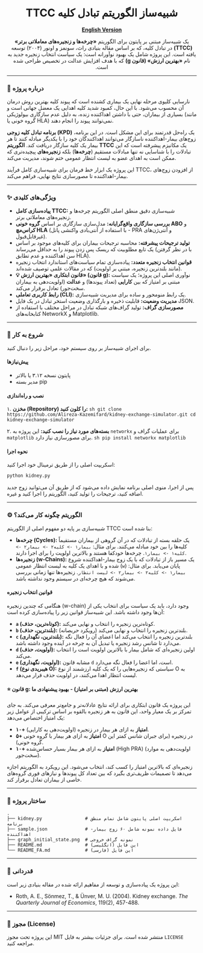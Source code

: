 <div dir="rtl" align="center">

# **شبیه‌ساز الگوریتم تبادل کلیه TTCC**

**[English Version](./README.md)**

یک شبیه‌ساز مبتنی بر پایتون برای الگوریتم **«چرخه‌ها و زنجیره‌های معاملاتی برتر» (TTCC)** در تبادل کلیه، که بر اساس مقاله بنیادی راث، سونمز و اونور (۲۰۰۴) توسعه یافته است. این پروژه شامل یک بهبود نوآورانه است: یک سیاست انتخاب زنجیره جدید به نام **«بهترین ارزش» (قانون g)** که با هدف افزایش عدالت در تخصیص طراحی شده است.

</div>

---

### **📖 درباره پروژه**

نارسایی کلیوی مرحله نهایی یک بیماری کشنده است که پیوند کلیه بهترین روش درمان آن محسوب می‌شود. با این حال، کمبود شدید کلیه اهدایی یک معضل جهانی است و بسیاری از بیماران، حتی با داشتن اهداکننده زنده، به دلیل عدم سازگاری بیولوژیکی (مانند گروه خونی یا HLA) نمی‌توانند پیوند را انجام دهند.

**برنامه تبادل کلیه زوجی (KPD)** یک راه‌حل قدرتمند برای این مشکل است. در این برنامه، زوج‌های بیمار-اهداکننده ناسازگار می‌توانند اهداکنندگان خود را با یکدیگر مبادله کنند تا هر بیمار یک کلیه سازگار دریافت کند. **الگوریتم TTCC** یک مکانیزم پیشرفته است که این تبادلات را با شناسایی نه تنها مبادلات مستقیم (**چرخه‌ها**) بلکه **زنجیره‌های** پیچیده‌تری که ممکن است به اهدای عضو به لیست انتظار عمومی ختم شوند، مدیریت می‌کند.

این پروژه یک ابزار خط فرمان برای شبیه‌سازی کامل فرآیند TTCC، از افزودن زوج‌های بیمار-اهداکننده تا مصورسازی نتایج نهایی، فراهم می‌کند.

---

### **✨ ویژگی‌های کلیدی**

- **پیاده‌سازی کامل TTCC:** شبیه‌سازی دقیق منطق اصلی الگوریتم چرخه‌ها و زنجیره‌های معاملاتی برتر.
- **بررسی سازگاری واقع‌گرایانه:** مدل‌سازی سازگاری بر اساس **گروه خونی ABO** و **کراس‌مچ HLA** (با استفاده از آنتی‌بادی واکنشی پانل - PRA و آنتی‌ژن‌های غیرقابل‌قبول).
- **تولید ترجیحات پیشرفته:** محاسبه ترجیحات بیماران برای کلیه‌های موجود بر اساس یک تابع مطلوبیت که ریسک پس زدن پیوند را به حداقل می‌رساند (با در نظر گرفتن سن اهداکننده و عدم تطابق HLA).
- **قوانین انتخاب زنجیره متعدد:** پیاده‌سازی تمام سیاست‌های استاندارد انتخاب زنجیره (مانند بلندترین زنجیره، مبتنی بر اولویت) که در مقالات علمی توصیف شده‌اند.
- **💡 قانون ابتکاری «بهترین ارزش» (قانون g):** نوآوری اصلی این پروژه؛ یک سیاست مبتنی بر امتیاز که بین **کارایی** (تعداد پیوندها) و **عدالت** (اولویت‌دهی به بیماران سخت‌جور) تعادل برقرار می‌کند.
- **رابط کاربری تعاملی (CLI):** یک رابط منومحور و ساده برای مدیریت شبیه‌سازی.
- **مدیریت وضعیت:** قابلیت ذخیره و بارگذاری وضعیت استخر تبادل در یک فایل JSON.
- **مصورسازی گراف:** تولید گراف‌های شبکه تبادل در مراحل مختلف با استفاده از کتابخانه‌های NetworkX و Matplotlib.

---

### **🚀 شروع به کار**

برای اجرای شبیه‌ساز بر روی سیستم خود، مراحل زیر را دنبال کنید.

#### **پیش‌نیازها**

- پایتون نسخه ۳.۱۲ یا بالاتر
- مدیر بسته pip

#### **نصب و راه‌اندازی**

۱. **مخزن (Repository) را کلون کنید:**
    ```sh
    git clone https://github.com/Alireza-Kazemifard/kidney-exchange-simulator.git
    cd kidney-exchange-simulator
    ```

۲. **بسته‌های مورد نیاز را نصب کنید:**
   این پروژه به `networkx` برای عملیات گراف و `matplotlib` برای مصورسازی نیاز دارد.
    ```sh
    pip install networkx matplotlib
    ```

#### **نحوه اجرا**

اسکریپت اصلی را از طریق ترمینال خود اجرا کنید:
```sh
python kidney.py
```
پس از اجرا، منوی اصلی برنامه نمایش داده می‌شود که از طریق آن می‌توانید زوج جدید اضافه کنید، ترجیحات را تولید کنید، الگوریتم را اجرا کنید و غیره.

---

### **⚙️ الگوریتم چگونه کار می‌کند؟**

شبیه‌سازی بر پایه دو مفهوم اصلی از الگوریتم TTCC بنا شده است:

- **چرخه‌ها (Cycles):** یک حلقه بسته از تبادلات که در آن گروهی از بیماران مستقیماً کلیه‌ها را بین خود مبادله می‌کنند. برای مثال: `بیمار۱ -> کلیه۲ -> بیمار۲ -> کلیه۱ -> بیمار۱`. چرخه‌ها خودکفا هستند و بالاترین اولویت را برای اجرا دارند.
- **زنجیره‌ها (w-Chains):** یک مسیر باز از تبادلات که با یک زوج بیمار-اهداکننده شروع شده و با اهدای یک کلیه به لیست انتظار عمومی (`w`) پایان می‌یابد. برای مثال: `بیمار۱ -> کلیه۲ -> بیمار۲ -> لیست انتظار`. زنجیره‌ها تنها زمانی بررسی می‌شوند که هیچ چرخه‌ای در سیستم وجود نداشته باشد.

#### **قوانین انتخاب زنجیره**

هنگامی که چندین زنجیره (w-chain) وجود دارد، باید یک سیاست برای انتخاب یکی از آن‌ها وجود داشته باشد. این شبیه‌ساز قوانین زیر را پیاده‌سازی کرده است:

- **`a` (کوتاه‌ترین، حذف):** کوتاه‌ترین زنجیره را انتخاب و نهایی می‌کند.
- **`b` (بلندترین، حذف):** بلندترین زنجیره را انتخاب و نهایی می‌کند (رویکرد حریصانه).
- **`c` (بلندترین، نگهداری):** بلندترین زنجیره را انتخاب می‌کند اما اعضای آن را فعال نگه می‌دارد تا شانس رشد زنجیره یا تبدیل آن به چرخه در آینده وجود داشته باشد.
- **`d` (اولویت، حذف):** اولین زنجیره‌ای که شامل بیمار با بالاترین اولویت است را انتخاب می‌کند.
- **`e` (اولویت، نگهداری):** مشابه قانون `d` است، اما اعضا را فعال نگه می‌دارد.
- **`f` (هیبریدی نوع O):** سیاستی که زنجیره‌هایی را که یک کلیه ارزشمند از نوع O به لیست انتظار اهدا می‌کنند، در اولویت حذف قرار می‌دهد.

#### **⭐ قانون g: بهترین ارزش (مبتنی بر امتیاز) - بهبود پیشنهادی ما**

این پروژه یک قانون ابتکاری برای ارائه نتایج عادلانه‌تر و جامع‌تر معرفی می‌کند. به جای تمرکز بر یک معیار واحد، این قانون به هر زنجیره بالقوه بر اساس ترکیبی از عوامل زیر یک امتیاز اختصاص می‌دهد:

- **۱۰+ امتیاز** به ازای هر بیمار در زنجیره (اولویت‌دهی به کارایی).
- **۵+ امتیاز** به ازای هر بیمار با گروه خونی O در زنجیره (برای جبران شانس کمتر این گروه خونی).
- **۱۰+ امتیاز** به ازای هر بیمار بسیار حساس‌شده (High PRA) (اولویت‌دهی به موارد سخت‌جور).

زنجیره‌ای که بالاترین امتیاز را کسب کند، انتخاب می‌شود. این رویکرد به الگوریتم اجازه می‌دهد تا تصمیمات ظریف‌تری بگیرد که بین تعداد کل پیوندها و نیازهای فوری گروه‌های خاصی از بیماران تعادل برقرار کند.

---

### **📂 ساختار پروژه**

```
.
├── kidney.py                # اسکریپت اصلی پایتون شامل تمام منطق برنامه
├── sample.json              # فایل داده نمونه شامل ۶۰ زوج بیمار-اهداکننده
├── graph_initial_state.png  # نمونه گراف خروجی
├── README.md                # این فایل (انگلیسی)
└── README_FA.md             # این فایل (فارسی)
```

---

### **🙏 قدردانی**

این پروژه یک پیاده‌سازی و توسعه از مفاهیم ارائه شده در مقاله بنیادی زیر است:
- Roth, A. E., Sönmez, T., & Ünver, M. U. (2004). Kidney exchange. *The Quarterly Journal of Economics*, 119(2), 457-488.

---

### **📜 مجوز (License)**

این پروژه تحت مجوز MIT منتشر شده است. برای جزئیات بیشتر به فایل `LICENSE` مراجعه کنید.
